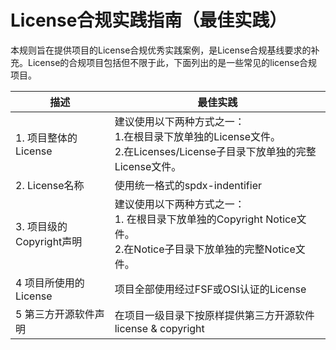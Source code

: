 # License合规实践指南（最佳实践）

本规则旨在提供项目的License合规优秀实践案例，是License合规基线要求的补充。License的合规项目包括但不限于此，下面列出的是一些常见的license合规项目。


| **描述**                 | **最佳实践**                                                 |
| ------------------------ | ------------------------------------------------------------ |
| 1. 项目整体的License     | 建议使用以下两种方式之一：<br> 1.在根目录下放单独的License文件。<br> 2.在Licenses/License子目录下放单独的完整License文件。 |
| 2. License名称           | 使用统一格式的spdx-indentifier                               |
| 3. 项目级的Copyright声明 | 建议使用以下两种方式之一：<br>1. 在根目录下放单独的Copyright  Notice文件。<br> 2.在Notice子目录下放单独的完整Notice文件。 |
| 4 项目所使用的License    | 项目全部使用经过FSF或OSI认证的License                        |
| 5 第三方开源软件声明     | 在项目一级目录下按原样提供第三方开源软件license  & copyright |
